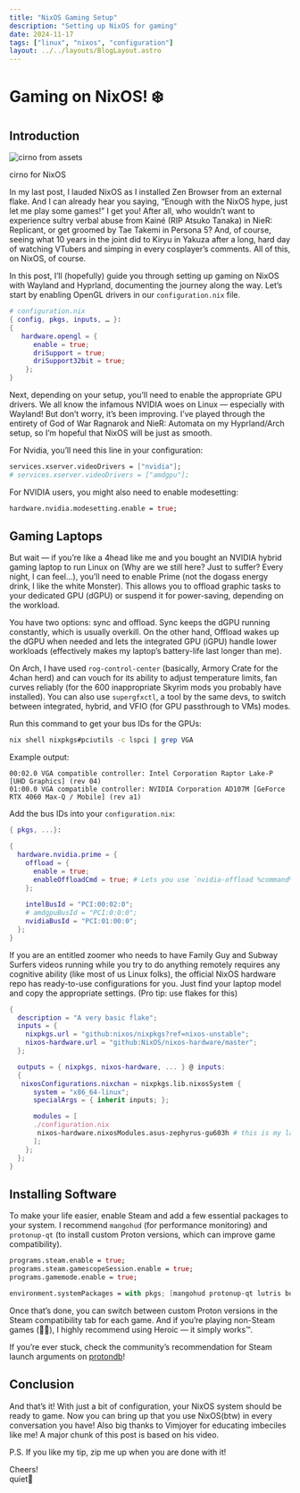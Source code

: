 ```yaml
---
title: "NixOS Gaming Setup"
description: "Setting up NixOS for gaming"
date: 2024-11-17
tags: ["linux", "nixos", "configuration"]
layout: ../../layouts/BlogLayout.astro
---
```


# Gaming on NixOS! ❄️



## Introduction

![cirno from assets](/cutesite/assets/blog/nixos-gaming/cirno.webp)
<div class="image-caption">cirno for NixOS</div>

In my last post, I lauded NixOS as I installed Zen Browser from an external flake. And I can already hear you saying, “Enough with the NixOS hype, just let me play some games!” I get you! After all, who wouldn’t want to experience sultry verbal abuse from Kainé (RIP Atsuko Tanaka) in NieR: Replicant, or get groomed by Tae Takemi in Persona 5? And, of course, seeing what 10 years in the joint did to Kiryu in Yakuza after a long, hard day of watching VTubers and simping in every cosplayer’s comments. All of this, on NixOS, of course.

In this post, I’ll (hopefully) guide you through setting up gaming on NixOS with Wayland and Hyprland, documenting the journey along the way. Let’s start by enabling OpenGL drivers in our `configuration.nix` file.

```nix
# configuration.nix
{ config, pkgs, inputs, … }:
{
   hardware.opengl = {
      enable = true;
      driSupport = true;
      driSupport32bit = true;
    };
}
```

Next, depending on your setup, you’ll need to enable the appropriate GPU drivers. We all know the infamous NVIDIA woes on Linux — especially with Wayland! But don’t worry, it’s been improving. I’ve played through the entirety of God of War Ragnarok and NieR: Automata on my Hyprland/Arch setup, so I’m hopeful that NixOS will be just as smooth.

For Nvidia, you’ll need this line in your configuration:

```nix
services.xserver.videoDrivers = ["nvidia"];
# services.xserver.videoDrivers = ["amdgpu"];
```

For NVIDIA users, you might also need to enable modesetting:

```nix
hardware.nvidia.modesetting.enable = true;
```



## Gaming Laptops

But wait — if you’re like a 4head like me and you bought an NVIDIA hybrid gaming laptop to run Linux on (Why are we still here? Just to suffer? Every night, I can feel…), you’ll need to enable Prime (not the dogass energy drink, I like the white Monster). This allows you to offload graphic tasks to your dedicated GPU (dGPU) or suspend it for power-saving, depending on the workload.

You have two options: sync and offload. Sync keeps the dGPU running constantly, which is usually overkill. On the other hand, Offload wakes up the dGPU when needed and lets the integrated GPU (iGPU) handle lower workloads (effectively makes my laptop’s battery-life last longer than me).

On Arch, I have used `rog-control-center` (basically, Armory Crate for the 4chan herd) and can vouch for its ability to adjust temperature limits, fan curves reliably (for the 600 inappropriate Skyrim mods you probably have installed). You can also use `supergfxctl`, a tool by the same devs, to switch between integrated, hybrid, and VFIO (for GPU passthrough to VMs) modes.

Run this command to get your bus IDs for the GPUs:

```sh
nix shell nixpkgs#pciutils -c lspci | grep VGA
```

Example output:
```
00:02.0 VGA compatible controller: Intel Corporation Raptor Lake-P [UHD Graphics] (rev 04)
01:00.0 VGA compatible controller: NVIDIA Corporation AD107M [GeForce RTX 4060 Max-Q / Mobile] (rev a1)
```

Add the bus IDs into your `configuration.nix`:

```nix
{ pkgs, ...}:

{
  hardware.nvidia.prime = {
    offload = {
      enable = true;
      enableOffloadCmd = true; # Lets you use `nvidia-offload %command%` in steam
    };
    
    intelBusId = "PCI:00:02:0";
    # amdgpuBusId = "PCI:0:0:0";
    nvidiaBusId = "PCI:01:00:0";
  };
}
```

If you are an entitled zoomer who needs to have Family Guy and Subway Surfers videos running while you try to do anything remotely requires any cognitive ability (like most of us Linux folks), the official NixOS hardware repo has ready-to-use configurations for you. Just find your laptop model and copy the appropriate settings. (Pro tip: use flakes for this)

```nix
{
  description = "A very basic flake";
  inputs = {
    nixpkgs.url = "github:nixos/nixpkgs?ref=nixos-unstable";
    nixos-hardware.url = "github:NixOS/nixos-hardware/master";
  };

  outputs = { nixpkgs, nixos-hardware, ... } @ inputs: 
  {
   nixosConfigurations.nixchan = nixpkgs.lib.nixosSystem {
      system = "x86_64-linux";
      specialArgs = { inherit inputs; };

      modules = [
      ./configuration.nix
       nixos-hardware.nixosModules.asus-zephyrus-gu603h # this is my laptop
      ];
    };
  };
}
```



## Installing Software

To make your life easier, enable Steam and add a few essential packages to your system. I recommend `mangohud` (for performance monitoring) and `protonup-qt` (to install custom Proton versions, which can improve game compatibility).

```nix
programs.steam.enable = true;
programs.steam.gamescopeSession.enable = true;
programs.gamemode.enable = true;

environment.systemPackages = with pkgs; [mangohud protonup-qt lutris bottles heroic];
```

Once that’s done, you can switch between custom Proton versions in the Steam compatibility tab for each game. And if you’re playing non-Steam games (🏴‍☠️), I highly recommend using Heroic — it simply works™️.

If you’re ever stuck, check the community’s recommendation for Steam launch arguments on [protondb](https://www.protondb.com/)!



## Conclusion

And that’s it! With just a bit of configuration, your NixOS system should be ready to game. Now you can bring up that you use NixOS(btw) in every conversation you have! Also big thanks to Vimjoyer for educating imbeciles like me! A major chunk of this post is based on his video.

P.S. If you like my tip, zip me up when you are done with it!

Cheers!  
quiet🌸